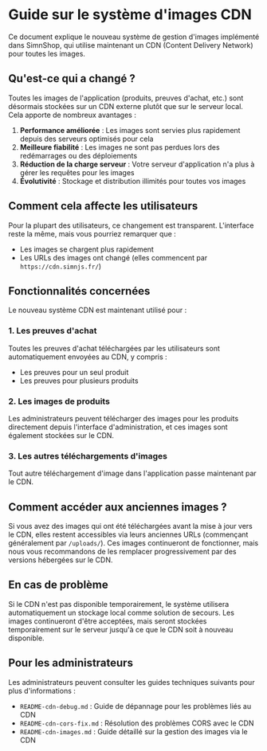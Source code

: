 # Guide sur le système d'images CDN

Ce document explique le nouveau système de gestion d'images implémenté dans SimnShop, qui utilise maintenant un CDN (Content Delivery Network) pour toutes les images.

## Qu'est-ce qui a changé ?

Toutes les images de l'application (produits, preuves d'achat, etc.) sont désormais stockées sur un CDN externe plutôt que sur le serveur local. Cela apporte de nombreux avantages :

1. **Performance améliorée** : Les images sont servies plus rapidement depuis des serveurs optimisés pour cela
2. **Meilleure fiabilité** : Les images ne sont pas perdues lors des redémarrages ou des déploiements
3. **Réduction de la charge serveur** : Votre serveur d'application n'a plus à gérer les requêtes pour les images
4. **Évolutivité** : Stockage et distribution illimités pour toutes vos images

## Comment cela affecte les utilisateurs

Pour la plupart des utilisateurs, ce changement est transparent. L'interface reste la même, mais vous pourriez remarquer que :

- Les images se chargent plus rapidement
- Les URLs des images ont changé (elles commencent par `https://cdn.simnjs.fr/`)

## Fonctionnalités concernées

Le nouveau système CDN est maintenant utilisé pour :

### 1. Les preuves d'achat

Toutes les preuves d'achat téléchargées par les utilisateurs sont automatiquement envoyées au CDN, y compris :
- Les preuves pour un seul produit
- Les preuves pour plusieurs produits

### 2. Les images de produits

Les administrateurs peuvent télécharger des images pour les produits directement depuis l'interface d'administration, et ces images sont également stockées sur le CDN.

### 3. Les autres téléchargements d'images

Tout autre téléchargement d'image dans l'application passe maintenant par le CDN.

## Comment accéder aux anciennes images ?

Si vous avez des images qui ont été téléchargées avant la mise à jour vers le CDN, elles restent accessibles via leurs anciennes URLs (commençant généralement par `/uploads/`). Ces images continueront de fonctionner, mais nous vous recommandons de les remplacer progressivement par des versions hébergées sur le CDN.

## En cas de problème

Si le CDN n'est pas disponible temporairement, le système utilisera automatiquement un stockage local comme solution de secours. Les images continueront d'être acceptées, mais seront stockées temporairement sur le serveur jusqu'à ce que le CDN soit à nouveau disponible.

## Pour les administrateurs

Les administrateurs peuvent consulter les guides techniques suivants pour plus d'informations :

- `README-cdn-debug.md` : Guide de dépannage pour les problèmes liés au CDN
- `README-cdn-cors-fix.md` : Résolution des problèmes CORS avec le CDN
- `README-cdn-images.md` : Guide détaillé sur la gestion des images via le CDN 